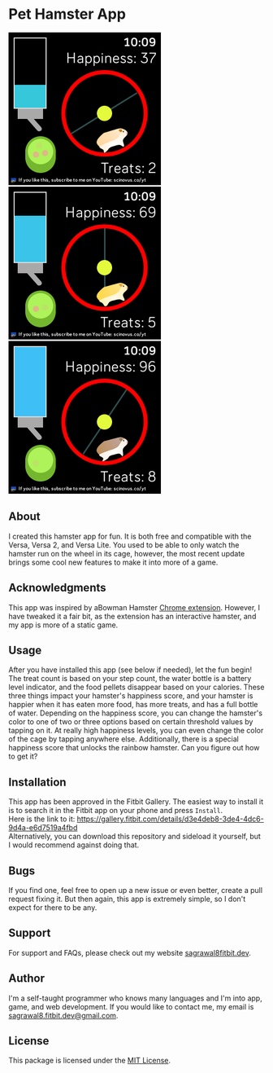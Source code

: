 # Pet Hamster App

![screenshot1](screenshot1.png)
![screenshot2](screenshot2.png)
![screenshot3](screenshot3.png)

## About
I created this hamster app for fun. It is both free and compatible with the Versa, Versa 2, and Versa Lite. You used to be able to only watch the hamster run on the wheel in its cage, however, the most recent update brings some cool new features to make it into more of a game.

## Acknowledgments
This app was inspired by aBowman Hamster [Chrome extension](https://chromewebstore.google.com/detail/ab-hamster/jnpagnhcemblbjmaodhdeopdaoifdeag?hl=en-US). However, I have tweaked it a fair bit, as the extension has an interactive hamster, and my app is more of a static game.

## Usage
After you have installed this app (see below if needed), let the fun begin! The treat count is based on your step count, the water bottle is a battery level indicator, and the food pellets disappear based on your calories. These three things impact your hamster's happiness score, and your hamster is happier when it has eaten more food, has more treats, and has a full bottle of water. Depending on the happiness score, you can change the hamster's color to one of two or three options based on certain threshold values by tapping on it. At really high happiness levels, you can even change the color of the cage by tapping anywhere else. Additionally, there is a special happiness score that unlocks the rainbow hamster. Can you figure out how to get it?

## Installation
This app has been approved in the Fitbit Gallery. The easiest way to install it is to search it in the Fitbit app on your phone and press `Install`. <br>
Here is the link to it: https://gallery.fitbit.com/details/d3e4deb8-3de4-4dc6-9d4a-e6d7519a4fbd <br>
Alternatively, you can download this repository and sideload it yourself, but I would recommend against doing that.

## Bugs
If you find one, feel free to open up a new issue or even better, create a pull request fixing it. But then again, this app is extremely simple, so I don't expect for there to be any.

## Support
For support and FAQs, please check out my website [sagrawal8fitbit.dev](https://sagrawal8fitbit.dev).

## Author
I'm a self-taught programmer who knows many languages and I'm into app, game, and web development. If you would like to contact me, my email is [sagrawal8.fitbit.dev@gmail.com](mailto:sagrawal8.fitbit.dev@gmail.com?subject=Pet_Hamster_Github).

## License
This package is licensed under the [MIT License](LICENSE.txt).